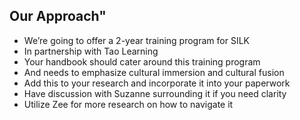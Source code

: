 ## Our Approach"
- We’re going to offer a 2-year training program for SILK
- In partnership with Tao Learning
- Your handbook should cater around this training program
- And needs to emphasize cultural immersion and cultural fusion
- Add this to your research and incorporate it into your paperwork
- Have discussion with Suzanne surrounding it if you need clarity
- Utilize Zee for more research on how to navigate it
